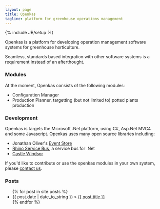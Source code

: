 ```yaml
---
layout: page
title: Openkas
tagline: platform for greenhouse operations management
---
```

{% include JB/setup %}

Openkas is a platform for developing operation management software systems 
for greenhouse horticulture.

Seamless, standards based integration with other software systems 
is a requirement 
instead of an afterthought.

### Modules

At the moment, Openkas consists of the following modules:

 * Configuration Manager
 * Production Planner, targetting (but not limited to) potted plants production

### Development

Openkas is targets the Microsoft .Net platform, using C#, Asp.Net MVC4 and some Javascript.
Openkas uses many open source libraries including:

 * Jonathan Oliver's [Event Store](https://github.com/joliver/EventStore)
 * [Rhino Service Bus](http://www.hibernatingrhinos.com/oss/rhino-service-bus),
   a service bus for .Net
 * [Castle Windsor](http://www.castleproject.org)

If you'd like to contribute or use the openkas modules in your own system, 
please [contact us](mailto:info@serraict.com).
    
### Posts

<ul class="posts">
  {% for post in site.posts %}
    <li><span>{{ post.date | date_to_string }}</span> &raquo; <a href="{{ BASE_PATH }}{{ post.url }}">{{ post.title }}</a></li>
  {% endfor %}
</ul>

